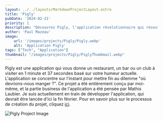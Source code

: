 ```yaml
---
layout: ../../layouts/MarkdownProjectLayout.astro
title: 'Pigly'
pubDate: '2024-02-21'
priority: 1
description: "Découvrez Pigly, l'application révolutionnaire qui résout le dilemme où allons-nous manger ? en 1 minute et 37 secondes, en fonction de votre humeur actuelle. Conçue pour les décisions spontanées, Pigly est votre guide ultime vers la découverte culinaire."
author: 'Paul Mazeau'
image:
    url: '/images/projects/Pigly/Pigly.webp'
    alt: 'Application Pigly'
tags: ["Tech", "Application"]
thumbnail: "/images/projects/Pigly/PiglyThumbmail.webp"
---
```

Pigly est une application qui vous donne un restaurant, un bar ou un club à visiter en 1 minute et 37 secondes basé sur votre humeur actuelle. L'application se concentre sur l'instant pour mettre fin au dilemme "où devrions-nous manger ?". Ce projet a été entièrement conçu par moi-même, et la partie business de l'application a été pensée par Mathis Laubier. Je suis actuellement en train de développer l'application, qui devrait être lancée d'ici la fin février. Pour en savoir plus sur le processus de création du projet, cliquez [ici](https://travaux.notion.site/Pigly-0fee184ae39c410daac410cb0a63bb22).

<img src="/images/projects/Pigly/Pigly.webp" alt="Pigly Project Image" class="blog-content-image"/>

